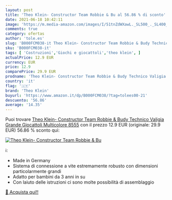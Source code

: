 ```yaml
---
layout: post
title: 'Theo Klein- Constructor Team Robbie & Bu al 56.86 % di sconto'
date: 2021-06-18 10:42:11
image: 'https://m.media-amazon.com/images/I/51tnZdWXawL._SL500_._SL400_.jpg'
comments: true
category: ofertas
author: 'tole.es'
slug: 'B000FCM038-it Theo Klein- Constructor Team Robbie & Budy Technico...'
sku: 'B000FCM038-it'
tags: [ 'Costruzioni','Giochi e giocattoli','theo klein', ]
actualPrice: 12.9 EUR
currency: EUR
price: 12.9
comparePrice: 29.9 EUR
prodname: 'Theo Klein- Constructor Team Robbie & Budy Technico Valigia Grande  Giocattoli  Multicolore  8555'
country: 'it'
flag: '🇮🇹'
brand: 'Theo Klein'
buyurl: 'https://www.amazon.it/dp/B000FCM038/?tag=tolees00-21'
descuento: '56.86'
average: '14.35'
---
```


Puoi trovare [Theo Klein- Constructor Team Robbie & Budy Technico Valigia Grande  Giocattoli  Multicolore  8555](https://www.amazon.it/dp/B000FCM038/?tag=tolees00-21) con il prezzo 12.9 EUR (originale: 29.9 EUR) 56.86 % sconto qui:

[![Theo Klein- Constructor Team Robbie & Bu](https://m.media-amazon.com/images/I/51tnZdWXawL._SL500_._SL400_.jpg)](https://www.amazon.it/dp/B000FCM038/?tag=tolees00-21)

ℹ️:

- Made in Germany
- Sistema di connessione a vite estremamente robusto con dimensioni particolarmente grandi
- Adatto per bambini da 3 anni in su
- Con laiuto delle istruzioni ci sono molte possibilità di assemblaggio

[🛒 Acquista qui!!](https://www.amazon.it/dp/B000FCM038/?tag=tolees00-21)
